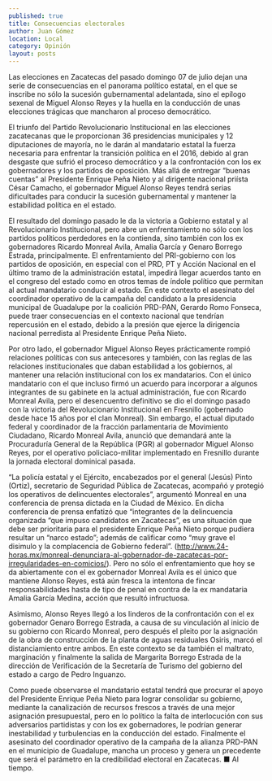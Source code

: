 ```yaml
---
published: true
title: Consecuencias electorales
author: Juan Gómez
location: Local
category: Opinión
layout: posts
---
```


Las elecciones en Zacatecas del pasado domingo 07 de julio dejan una serie de consecuencias en el panorama político estatal, en el que se inscribe no sólo la sucesión gubernamental adelantada, sino el epílogo sexenal de Miguel Alonso Reyes y la huella en la conducción de unas elecciones trágicas que mancharon al proceso democrático.

El triunfo del Partido Revolucionario Institucional en las elecciones zacatecanas que le proporcionan 36 presidencias municipales y 12 diputaciones de mayoría, no le darán al mandatario estatal la fuerza necesaria para enfrentar la transición política en el 2016, debido al gran desgaste que sufrió el proceso democrático y a la confrontación con los ex gobernadores y los partidos de oposición.
Más allá de entregar “buenas cuentas” al Presidente Enrique Peña Nieto y al dirigente nacional priísta César Camacho, el gobernador Miguel Alonso Reyes tendrá serias dificultades para conducir la sucesión gubernamental y mantener la estabilidad política en el estado.

El resultado del domingo pasado le da la victoria a Gobierno estatal y al Revolucionario Institucional, pero abre un enfrentamiento no sólo con los partidos políticos perdedores en la contienda, sino también con los ex gobernadores Ricardo Monreal Avila, Amalia García y Genaro Borrego Estrada, principalmente.
El enfrentamiento del PRI-gobierno con los partidos de oposición, en especial con el PRD, PT y Acción Nacional en el último tramo de la administración estatal, impedirá llegar acuerdos tanto en el congreso del estado como en otros temas de índole político que permitan al actual mandatario conducir al estado.
En este contexto el asesinato del coordinador operativo de la campaña del candidato a la presidencia municipal de Guadalupe por la coalición PRD-PAN, Gerardo Romo Fonseca, puede traer consecuencias en el contexto nacional que tendrían repercusión en el estado, debido a la presión que ejerce la dirigencia nacional perredista al Presidente Enrique Peña Nieto.

Por otro lado, el gobernador Miguel Alonso Reyes prácticamente rompió relaciones políticas con sus antecesores y también, con las reglas de las relaciones institucionales que daban estabilidad a los gobiernos, al mantener una relación institucional con los ex mandatarios.
Con el único mandatario con el que incluso firmó un acuerdo para incorporar a algunos integrantes de su gabinete en la actual administración, fue con Ricardo Monreal Avila, pero el desencuentro definitivo se dio el domingo pasado con la victoria del Revolucionario Institucional en Fresnillo (gobernado desde hace 15 años por el clan Monreal).
Sin embargo, el actual diputado federal y coordinador de la fracción parlamentaria de Movimiento Ciudadano, Ricardo Monreal Avila, anunció que demandará ante la Procuraduría General de la República (PGR) al gobernador Miguel Alonso Reyes, por el operativo policiaco-militar implementado en Fresnillo durante la jornada electoral dominical pasada.

“La policía estatal y el Ejército, encabezados por el general (Jesús) Pinto (Ortiz), secretario de Seguridad Pública de Zacatecas, acompañó y protegió los operativos de delincuentes electorales”, argumentó Monreal en una conferencia de prensa dictada en la Ciudad de México.
En dicha conferencia de prensa enfatizó que “integrantes de la delincuencia organizada “que impuso candidatos en Zacatecas”, es una situación que debe ser prioritaria para el presidente Enrique Peña Nieto porque pudiera resultar un “narco estado”; además de calificar como “muy grave el disimulo y la complacencia de Gobierno federal”. (http://www.24-horas.mx/monreal-denunciara-al-gobernador-de-zacatecas-por-irregularidades-en-comicios/).
Pero no sólo el enfrentamiento que hoy se da abiertamente con el ex gobernador Monreal Avila es el único que mantiene Alonso Reyes, está aún fresca la intentona de fincar responsabilidades hasta de tipo de penal en contra de la ex mandataria Amalia García Medina, acción que resultó infructuosa.

Asimismo, Alonso Reyes llegó a los linderos de la confrontación con el ex gobernador Genaro Borrego Estrada, a causa de su vinculación al inicio de su gobierno con Ricardo Monreal, pero después el pleito por la asignación de la obra de construcción de la planta de aguas residuales Osiris, marcó el distanciamiento entre ambos.
En este contexto se da también el maltrato, marginación y finalmente la salida de Margarita Borrego Estrada de la dirección de Verificación de la Secretaría de Turismo del gobierno del estado a cargo de Pedro Inguanzo.

Como puede observarse el mandatario estatal tendrá que procurar el apoyo del Presidente Enrique Peña Nieto para lograr consolidar su gobierno, mediante la canalización de recursos frescos a través de una mejor asignación presupuestal, pero en lo político la falta de interlocución con sus adversarios partidistas y con los ex gobernadores, le podrían generar inestabilidad y turbulencias en la conducción del estado.
Finalmente el asesinato del coordinador operativo de la campaña de la alianza PRD-PAN en el municipio de Guadalupe, mancha un proceso y genera un precedente que será el parámetro en la credibilidad electoral en Zacatecas. ■
Al tiempo.
